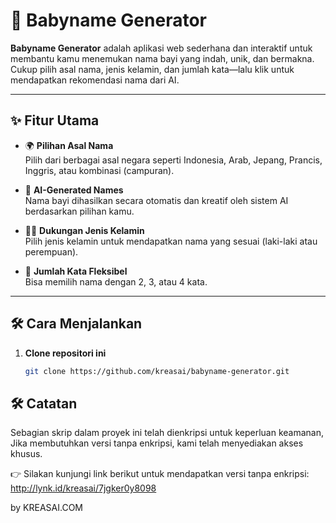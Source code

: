 # 👶 Babyname Generator

**Babyname Generator** adalah aplikasi web sederhana dan interaktif untuk membantu kamu menemukan nama bayi yang indah, unik, dan bermakna. Cukup pilih asal nama, jenis kelamin, dan jumlah kata—lalu klik untuk mendapatkan rekomendasi nama dari AI.

---

## ✨ Fitur Utama

- 🌍 **Pilihan Asal Nama**  
  Pilih dari berbagai asal negara seperti Indonesia, Arab, Jepang, Prancis, Inggris, atau kombinasi (campuran).

- 🧠 **AI-Generated Names**  
  Nama bayi dihasilkan secara otomatis dan kreatif oleh sistem AI berdasarkan pilihan kamu.

- 👧👦 **Dukungan Jenis Kelamin**  
  Pilih jenis kelamin untuk mendapatkan nama yang sesuai (laki-laki atau perempuan).

- 📝 **Jumlah Kata Fleksibel**  
  Bisa memilih nama dengan 2, 3, atau 4 kata.

---

## 🛠️ Cara Menjalankan

1. **Clone repositori ini**
   ```bash
   git clone https://github.com/kreasai/babyname-generator.git

## 🛠️ Catatan 

Sebagian skrip dalam proyek ini telah dienkripsi untuk keperluan keamanan,
Jika membutuhkan versi tanpa enkripsi, kami telah menyediakan akses khusus.

👉 Silakan kunjungi link berikut untuk mendapatkan versi tanpa enkripsi:
http://lynk.id/kreasai/7jgker0y8098

by KREASAI.COM
